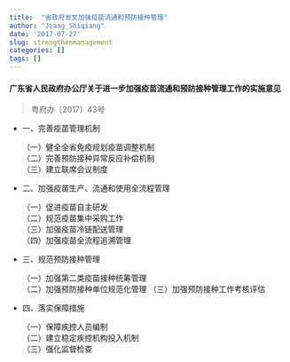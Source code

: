 ```yaml
---
title:  "省政府发文加强疫苗流通和预防接种管理"
author: "Jiang_Shiqiang"
date: '2017-07-27'
slug: strengthenmanagement
categories: []
tags: []
---
```


#### 广东省人民政府办公厅关于进一步加强疫苗流通和预防接种管理工作的实施意见

>粤府办〔2017〕43号

* 一、完善疫苗管理机制  

    （一）健全全省免疫规划疫苗调整机制  
    （二）完善预防接种异常反应补偿机制  
    （三）建立联席会议制度  

* 二、加强疫苗生产、流通和使用全流程管理  

    （一）促进疫苗自主研发  
    （二）规范疫苗集中采购工作  
    （三）加强疫苗冷链配送管理  
    （四）加强疫苗全流程追溯管理  

* 三、规范预防接种管理
    
    （一）加强第二类疫苗接种统筹管理  
    （二）加强预防接种单位规范化管理
    （三）加强预防接种工作考核评估
    
* 四、落实保障措施  

    （一）保障疾控人员编制  
    （二）建立稳定疾控机构投入机制  
    （三）强化监督检查  
